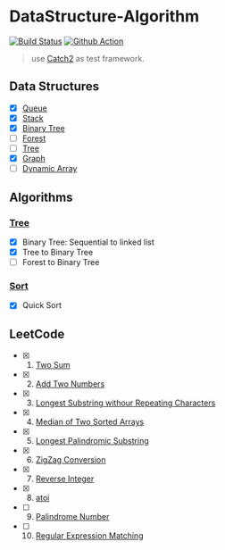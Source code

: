 # DataStructure-Algorithm

[![Build Status](https://travis-ci.com/Biobots/datastructure-algorithm.svg?branch=master)](https://travis-ci.com/Biobots/datastructure-algorithm) [![Github Action](https://github.com/Biobots/datastructure-algorithm/workflows/Build%20All/badge.svg)](https://github.com/Biobots/datastructure-algorithm/actions)

> use [Catch2](https://github.com/catchorg/Catch2 "Catch2") as test framework.

## Data Structures

- [x] [Queue](ds/queue.h)
- [x] [Stack](ds/stack.h)
- [x] [Binary Tree](ds/binarytree.h)
- [ ] [Forest](ds/binarytree.h)
- [ ] [Tree](ds/binarytree.h)
- [x] [Graph](ds/graph.h)
- [ ] [Dynamic Array](ds/dynamicarray.h)

## Algorithms

### [Tree](ds/binarytree.h)

- [x] Binary Tree: Sequential to linked list
- [x] Tree to Binary Tree
- [ ] Forest to Binary Tree

### [Sort](algo/sort.h)

- [x] Quick Sort

## LeetCode

- [x] 1. [Two Sum](leetcode/1.two-sum.cpp)
- [x] 2. [Add Two Numbers](leetcode/2.add-two-numbers.cpp)
- [x] 3. [Longest Substring withour Repeating Characters](leetcode/3.longest-substring-without-repeating-characters.cpp)
- [x] 4. [Median of Two Sorted Arrays](leetcode/4.median-of-two-sorted-arrays.cpp)
- [x] 5. [Longest Palindromic Substring](leetcode/5.longest-palindromic-substring.cpp)
- [x] 6. [ZigZag Conversion](leetcode/6.zigzag-conversion.cpp)
- [x] 7. [Reverse Integer](leetcode/7.reverse-integer.cpp)
- [x] 8. [atoi](leetcode/8.atoi.cpp)
- [ ] 9. [Palindrome Number](leetcode/9.palindrome-number.cpp)
- [ ] 10. [Regular Expression Matching](leetcode/10.regular-expression-matching.cpp)
